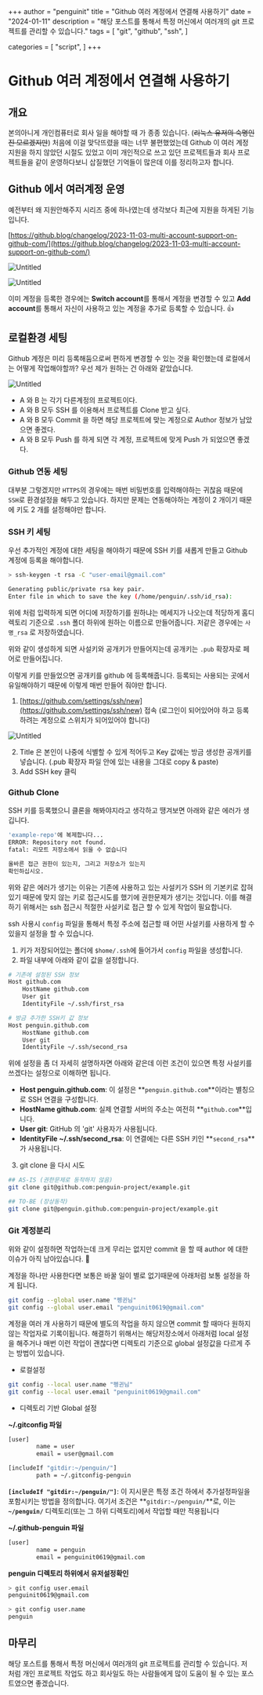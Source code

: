 +++
author = "penguinit"
title = "Github 여러 계정에서 연결해 사용하기"
date = "2024-01-11"
description = "해당 포스트를 통해서 특정 머신에서 여러개의 git 프로젝트를 관리할 수 있습니다."
tags = [
"git", "github", "ssh",
]

categories = [
"script",
]
+++

# Github 여러 계정에서 연결해 사용하기

## 개요

본의아니게 개인컴퓨터로 회사 일을 해야할 때 가 종종 있습니다. (~~리눅스 유저의 숙명인진 모르겠지만~~) 처음에 이걸 맞닥뜨렸을 때는 너무 불편했었는데 Github 이 여러 계정 지원을 하지 않았던 시절도 있었고 이미 개인적으로 쓰고 있던 프로젝트들과 회사 프로젝트들을 같이 운영하다보니 삽질했던 기억들이 많은데 이를 정리하고자 합니다.

## Github 에서 여러계정 운영

예전부터 왜 지원안해주지 시리즈 중에 하나였는데 생각보다 최근에 지원을 하게된 기능입니다.

[https://github.blog/changelog/2023-11-03-multi-account-support-on-github-com/](https://github.blog/changelog/2023-11-03-multi-account-support-on-github-com/)

![Untitled](images/Untitled.png)

![Untitled](images/Untitled%201.png)

이미 계정을 등록한 경우에는 **Switch account**를 통해서 계정을 변경할 수 있고 **Add account**를 통해서 자신이 사용하고 있는 계정을 추가로 등록할 수 있습니다. 👍

## 로컬환경 세팅

Github 계정은 미리 등록해둠으로써 편하게 변경할 수 있는 것을 확인했는데 로컬에서는 어떻게 작업해야할까? 우선 제가 원하는 건 아래와 같았습니다.

![Untitled](images/Untitled%202.png)

- A 와 B 는 각기 다른계정의 프로젝트이다.
- A 와 B 모두 SSH 를 이용해서 프로젝트를 Clone 받고 싶다.
- A 와 B 모두 Commit 을 하면 해당 프로젝트에 맞는 계정으로 Author 정보가 남았으면 좋겠다.
- A 와 B 모두 Push 를 하게 되면 각 계정, 프로젝트에 맞게 Push 가 되었으면 좋겠다.

### Github 연동 세팅

대부분 그렇겠지만 `HTTPS`의 경우에는 매번 비밀번호를 입력해야하는 귀찮음 때문에 `SSH`로 환경설정을 해두고 있습니다. 하지만 문제는 연동해야하는 계정이 2 개이기 때문에 키도 2 개를 설정해야만 합니다.

### SSH 키 세팅

우선 추가적인 계정에 대한 세팅을 해야하기 때문에 SSH 키를 새롭게 만들고 Github 계정에 등록을 해야합니다.

```bash
> ssh-keygen -t rsa -C "user-email@gmail.com"

Generating public/private rsa key pair.
Enter file in which to save the key (/home/penguin/.ssh/id_rsa):
```

위에 처럼 입력하게 되면 어디에 저장하기를 원하냐는 메세지가 나오는데 적당하게 홈디렉토리 기준으로 `.ssh` 폴더 하위에 원하는 이름으로 만들어줍니다. 저같은 경우에는 `사명_rsa` 로 저장하였습니다.

위와 같이 생성하게 되면 사설키와 공개키가 만들어지는데 공개키는 `.pub` 확장자로 페어로 만들어집니다.

이렇게 키를 만들었으면 공개키를 github 에 등록해줍니다. 등록되는 사용되는 곳에서 유일해야하기 때문에 이렇게 매번 만들어 줘야만 합니다.

1. [https://github.com/settings/ssh/new](https://github.com/settings/ssh/new) 접속 (로그인이 되어있어야 하고 등록하려는 계정으로 스위치가 되어있어야 합니다)

![Untitled](images/Untitled%203.png)

2. Title 은 본인이 나중에 식별할 수 있게 적어두고 Key 값에는 방금 생성한 공개키를 넣습니다. (.pub 확장자 파일 안에 있는 내용을 그대로 copy & paste)
3. Add SSH key 클릭

### Github Clone

SSH 키를 등록했으니 클론을 해봐야지라고 생각하고 땡겨보면 아래와 같은 에러가 생깁니다.

```bash
'example-repo'에 복제합니다...
ERROR: Repository not found.
fatal: 리모트 저장소에서 읽을 수 없습니다

올바른 접근 권한이 있는지, 그리고 저장소가 있는지
확인하십시오.
```

위와 같은 에러가 생기는 이유는 기존에 사용하고 있는 사설키가 SSH 의 기본키로 잡혀있기 때문에 맞지 않는 키로 접근시도를 했기에 권한문제가 생기는 것입니다. 이를 해결 하기 위해서는 ssh 접근시 적절한 사설키로 접근 할 수 있게 작업이 필요합니다.

ssh 사용시 `config` 파일을 통해서 특정 주소에 접근할 때 어떤 사설키를 사용하게 할 수 있을지 설정을 할 수 있습니다.

1. 키가 저장되어있는 폴더에 `$home/.ssh`에 들어가서 `config` 파일을 생성합니다.
2. 파일 내부에 아래와 같이 값을 설정합니다.

```bash
# 기존에 설정된 SSH 정보
Host github.com
    HostName github.com
    User git
    IdentityFile ~/.ssh/first_rsa

# 방금 추가한 SSH키 값 정보
Host penguin.github.com
    HostName github.com
    User git
    IdentityFile ~/.ssh/second_rsa
```

위에 설정을 좀 더 자세히 설명하자면 아래와 같은데 이런 조건이 있으면 특정 사설키를 쓰겠다는 설정으로 이해하면 됩니다.

- **Host penguin.github.com**: 이 설정은 **`penguin.github.com`**이라는 별칭으로 SSH 연결을 구성합니다.
- **HostName github.com**: 실제 연결할 서버의 주소는 여전히 **`github.com`**입니다.
- **User git**: GitHub 의 'git' 사용자가 사용됩니다.
- **IdentityFile ~/.ssh/second_rsa**: 이 연결에는 다른 SSH 키인 **`second_rsa`**가 사용됩니다.
3. git clone 을 다시 시도

```bash
## AS-IS (권한문제로 동작하지 않음)
git clone git@github.com:penguin-project/example.git 

## TO-BE (장상동작)
git clone git@penguin.github.com:penguin-project/example.git
```

### Git 계정분리

위와 같이 설정하면 작업하는데 크게 무리는 없지만 commit 을 할 때 author 에 대한 이슈가 아직 남아있습니다. 🤒

계정을 하나만 사용한다면 보통은 바꿀 일이 별로 없기때문에 아래처럼 보통 설정을 하게 됩니다.

```bash
git config --global user.name "펭귄님"
git config --global user.email "penguinit0619@gmail.com"
```

계정을 여러 개 사용하기 때문에 별도의 작업을 하지 않으면 commit 할 때마다 원하지 않는 작업자로 기록이됩니다. 해결하기 위해서는 해당저장소에서 아래처럼 local 설정을 해주거나 매번 이런 작업이 괜찮다면 디렉토리 기준으로 global 설정값을 다르게 주는 방법이 있습니다.

- 로컬설정

```bash
git config --local user.name "펭귄님"
git config --local user.email "penguinit0619@gmail.com"
```

- 디렉토리 기반 Global 설정

**~/.gitconfig 파일**

```bash
[user]
        name = user
        email = user@gmail.com

[includeIf "gitdir:~/penguin/"]
        path = ~/.gitconfig-penguin
```

**`[includeIf "gitdir:~/penguin/"]`**: 이 지시문은 특정 조건 하에서 추가설정파일을 포함시키는 방법을 정의합니다. 여기서 조건은 **`gitdir:~/penguin/`**로, 이는 **`~/penguin/`** 디렉토리(또는 그 하위 디렉토리)에서 작업할 때만 적용됩니다

**~/.github-penguin 파일**

```bash
[user]
        name = penguin
        email = penguinit0619@gmail.com
```

**penguin 디렉토리 하위에서 유저설정확인**

```bash
> git config user.email
penguinit0619@gmail.com

> git config user.name
penguin
```

## 마무리

해당 포스트를 통해서 특정 머신에서 여러개의 git 프로젝트를 관리할 수 있습니다. 저 처럼 개인 프로젝트 작업도 하고 회사일도 하는 사람들에게 많이 도움이 될 수 있는 포스트였으면 좋겠습니다.